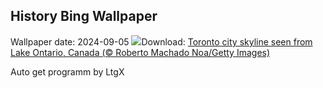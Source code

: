 ## History Bing Wallpaper
Wallpaper date: 2024-09-05
![](https://www.bing.com/th?id=OHR.TIFF2024_EN-GB9508001268_UHD.jpg&w=1000)Download: [Toronto city skyline seen from Lake Ontario, Canada (© Roberto Machado Noa/Getty Images)](https://www.bing.com/th?id=OHR.TIFF2024_EN-GB9508001268_UHD.jpg)

Auto get programm by LtgX
